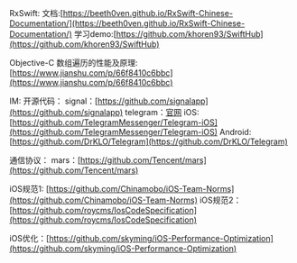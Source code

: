RxSwift:
文档:[https://beeth0ven.github.io/RxSwift-Chinese-Documentation/](https://beeth0ven.github.io/RxSwift-Chinese-Documentation/)
学习demo:[https://github.com/khoren93/SwiftHub](https://github.com/khoren93/SwiftHub)

Objective-C 数组遍历的性能及原理:[https://www.jianshu.com/p/66f8410c6bbc](https://www.jianshu.com/p/66f8410c6bbc)

IM:
开源代码：
signal：[https://github.com/signalapp](https://github.com/signalapp) 
telegram：[官网](https://telegram.org/apps#source-code)
iOS:[https://github.com/TelegramMessenger/Telegram-iOS](https://github.com/TelegramMessenger/Telegram-iOS)
Android:[https://github.com/DrKLO/Telegram](https://github.com/DrKLO/Telegram)

通信协议：
mars：[https://github.com/Tencent/mars](https://github.com/Tencent/mars)

iOS规范1: [https://github.com/Chinamobo/iOS-Team-Norms](https://github.com/Chinamobo/iOS-Team-Norms)
iOS规范2：[https://github.com/roycms/IosCodeSpecification](https://github.com/roycms/IosCodeSpecification)

iOS优化：[https://github.com/skyming/iOS-Performance-Optimization](https://github.com/skyming/iOS-Performance-Optimization)